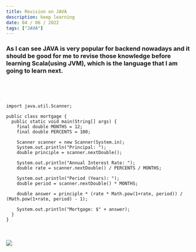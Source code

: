 ```yaml
---
title: Revision on JAVA
description: keep learning
date: 04 / 06 / 2022
tags: ["JAVA"]
---
```


<h3>As I can see JAVA is very popular for backend nowadays and it should be good for me to revise those knowledge before learning Scala(using JVM), which is the language that I am going to learn next.</h3>
<br/>
<br/>

<pre><code class="language-java">
import java.util.Scanner;

public class mortgage {
  public static void main(String[] args) {
    final double MONTHS = 12;
    final double PERCENTS = 100;

    Scanner scanner = new Scanner(System.in);
    System.out.println("Principal: ");
    double principle = scanner.nextDouble();

    System.out.println("Annual Interest Rate: ");
    double rate = scanner.nextDouble() / PERCENTS / MONTHS;

    System.out.println("Period (Years): ");
    double period = scanner.nextDouble() * MONTHS;
    
    double answer = principle * (rate * Math.pow(1+rate, period)) / (Math.pow(1+rate, period) - 1);

    System.out.println("Mortgage: $" + answer);
  }
}
</code></pre>
<br/>
<br/>
<Image layout='fill' src='/image/Blog/20220604-0100/20220604-0001.jpg'></Image><br/>
